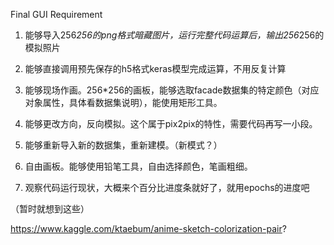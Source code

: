 Final GUI Requirement

1. 能够导入256*256的png格式暗藏图片，运行完整代码运算后，输出256*256的模拟照片

2. 能够直接调用预先保存的h5格式keras模型完成运算，不用反复计算

3. 能够现场作画。256*256的画板，能够选取facade数据集的特定颜色（对应对象属性，具体看数据集说明），能使用矩形工具。

4. 能够更改方向，反向模拟。这个属于pix2pix的特性，需要代码再写一小段。

5. 能够重新导入新的数据集，重新建模。（新模式？）

6. 自由画板。能够使用铅笔工具，自由选择颜色，笔画粗细。

7. 观察代码运行现状，大概来个百分比进度条就好了，就用epochs的进度吧

（暂时就想到这些）

https://www.kaggle.com/ktaebum/anime-sketch-colorization-pair?
